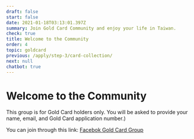 ```yaml
---
draft: false
start: false
date: 2021-01-18T03:13:01.397Z
summary: Join Gold Card Community and enjoy your life in Taiwan.
check: true
title: Welcome to the Community
order: 4
topic: goldcard
previous: /apply/step-3/card-collection/
next: null
chatbot: true
---
```

# Welcome to the Community

This group is for Gold Card holders only. You will be asked to provide your name, email, and Gold Card application number.)

You can join through this link: [Facebok Gold Card Group](https://www.facebook.com/groups/goldcard)
